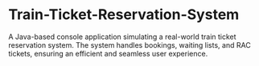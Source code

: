 # Train-Ticket-Reservation-System
A Java-based console application simulating a real-world train ticket reservation system. The system handles bookings, waiting lists, and RAC tickets, ensuring an efficient and seamless user experience.

